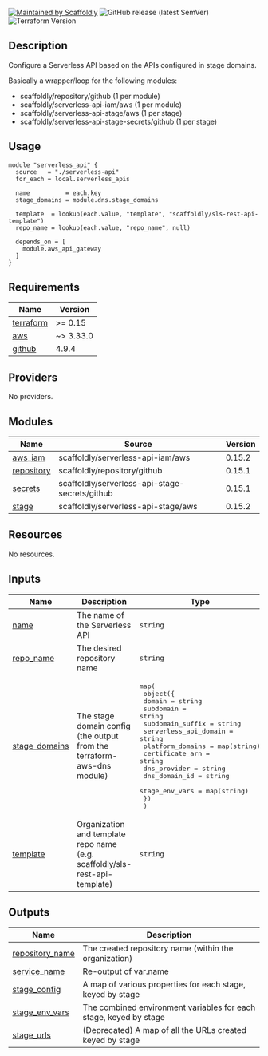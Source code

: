 [![Maintained by Scaffoldly](https://img.shields.io/badge/maintained%20by-scaffoldly-blueviolet)](https://github.com/scaffoldly)
![GitHub release (latest SemVer)](https://img.shields.io/github/v/release/scaffoldly/terraform-aws-serverless-api)
![Terraform Version](https://img.shields.io/badge/tf-%3E%3D0.15.0-blue.svg)

## Description

Configure a Serverless API based on the APIs configured in stage domains.

Basically a wrapper/loop for the following modules:

- scaffoldly/repository/github (1 per module)
- scaffoldly/serverless-api-iam/aws (1 per module)
- scaffoldly/serverless-api-stage/aws (1 per stage)
- scaffoldly/serverless-api-stage-secrets/github (1 per stage)

## Usage

```hcl
module "serverless_api" {
  source   = "./serverless-api"
  for_each = local.serverless_apis

  name          = each.key
  stage_domains = module.dns.stage_domains

  template  = lookup(each.value, "template", "scaffoldly/sls-rest-api-template")
  repo_name = lookup(each.value, "repo_name", null)

  depends_on = [
    module.aws_api_gateway
  ]
}
```

<!-- BEGIN_TF_DOCS -->
## Requirements

| Name | Version |
|------|---------|
| <a name="requirement_terraform"></a> [terraform](#requirement\_terraform) | >= 0.15 |
| <a name="requirement_aws"></a> [aws](#requirement\_aws) | ~> 3.33.0 |
| <a name="requirement_github"></a> [github](#requirement\_github) | 4.9.4 |

## Providers

No providers.

## Modules

| Name | Source | Version |
|------|--------|---------|
| <a name="module_aws_iam"></a> [aws\_iam](#module\_aws\_iam) | scaffoldly/serverless-api-iam/aws | 0.15.2 |
| <a name="module_repository"></a> [repository](#module\_repository) | scaffoldly/repository/github | 0.15.1 |
| <a name="module_secrets"></a> [secrets](#module\_secrets) | scaffoldly/serverless-api-stage-secrets/github | 0.15.1 |
| <a name="module_stage"></a> [stage](#module\_stage) | scaffoldly/serverless-api-stage/aws | 0.15.2 |

## Resources

No resources.

## Inputs

| Name | Description | Type | Default | Required |
|------|-------------|------|---------|:--------:|
| <a name="input_name"></a> [name](#input\_name) | The name of the Serverless API | `string` | n/a | yes |
| <a name="input_repo_name"></a> [repo\_name](#input\_repo\_name) | The desired repository name | `string` | `""` | no |
| <a name="input_stage_domains"></a> [stage\_domains](#input\_stage\_domains) | The stage domain config (the output from the terraform-aws-dns module) | <pre>map(<br>    object({<br>      domain                = string<br>      subdomain             = string<br>      subdomain_suffix      = string<br>      serverless_api_domain = string<br>      platform_domains      = map(string)<br>      certificate_arn       = string<br>      dns_provider          = string<br>      dns_domain_id         = string<br>      stage_env_vars        = map(string)<br>    })<br>  )</pre> | n/a | yes |
| <a name="input_template"></a> [template](#input\_template) | Organization and template repo name (e.g. scaffoldly/sls-rest-api-template) | `string` | n/a | yes |

## Outputs

| Name | Description |
|------|-------------|
| <a name="output_repository_name"></a> [repository\_name](#output\_repository\_name) | The created repository name (within the organization) |
| <a name="output_service_name"></a> [service\_name](#output\_service\_name) | Re-output of var.name |
| <a name="output_stage_config"></a> [stage\_config](#output\_stage\_config) | A map of various properties for each stage, keyed by stage |
| <a name="output_stage_env_vars"></a> [stage\_env\_vars](#output\_stage\_env\_vars) | The combined environment variables for each stage, keyed by stage |
| <a name="output_stage_urls"></a> [stage\_urls](#output\_stage\_urls) | (Deprecated) A map of all the URLs created keyed by stage |
<!-- END_TF_DOCS -->
